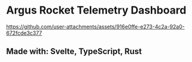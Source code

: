 # Argus Rocket Telemetry Dashboard

https://github.com/user-attachments/assets/916e0ffe-e273-4c2a-92a0-672fcde3c377


## Made with: Svelte, TypeScript, Rust



